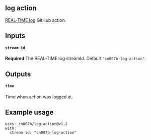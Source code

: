 log action
-

[REAL-TIME log](https://github.com/cn007b/log) GitHub action.

## Inputs

#### `stream-id`

**Required** The REAL-TIME log streamId. Default `"cn007b-log-action"`.

## Outputs

#### `time`

Time when action was logged at.

## Example usage

````
uses: cn007b/log-action@v1.2
with:
  stream-id: "cn007b-log-action"
````
